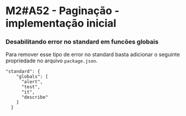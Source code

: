 # M2#A52 - Paginação - implementação inicial

### Desabilitando error no standard em funcões globais
Para remover esse tipo de error no standard basta adicionar o seguinte propriedade no arquivo `package.json`.

```
"standard": {
    "globals": [
      "alert",
      "test",
      "it",
      "describe"
    ]
  }
```
